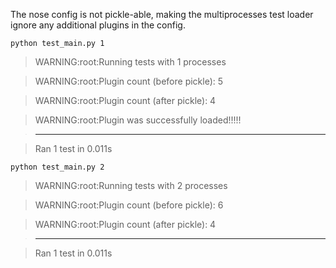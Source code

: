 The nose config is not pickle-able, making the multiprocesses test loader ignore any additional plugins in the config.

```python test_main.py 1```

> WARNING:root:Running tests with 1 processes

> WARNING:root:Plugin count (before pickle): 5

> WARNING:root:Plugin count (after pickle): 4

> WARNING:root:Plugin was successfully loaded!!!!!

> ----------------------------------------------------------------------

> Ran 1 test in 0.011s


```python test_main.py 2```

> WARNING:root:Running tests with 2 processes

> WARNING:root:Plugin count (before pickle): 6

> WARNING:root:Plugin count (after pickle): 4

> ----------------------------------------------------------------------

> Ran 1 test in 0.011s
